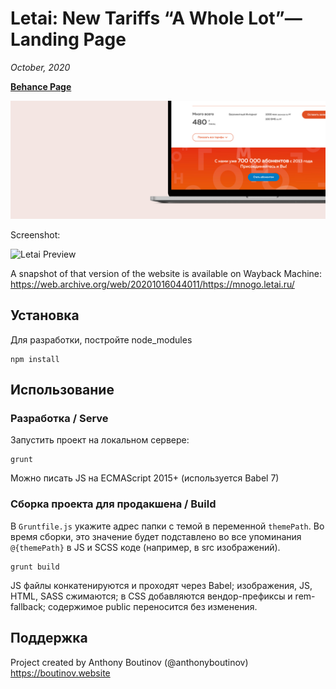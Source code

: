 # Letai: New Tariffs “A Whole Lot”—Landing Page

_October, 2020_

**<a href="https://www.behance.net/gallery/154223311/Letai-Landing-Page">Behance Page</a>**

<a href="https://www.behance.net/gallery/154223311/Letai-Landing-Page"><img src="/readme-images/letai-behance-website-preview.jpg" alt="Letai Project Banner"></a>

Screenshot:

<img src="/readme-images/letai-index-html.png" alt="Letai Preview">

A snapshot of that version of the website is available on Wayback Machine: https://web.archive.org/web/20201016044011/https://mnogo.letai.ru/

## Установка

Для разработки, постройте node_modules

```
npm install
```

## Использование

### Разработка / Serve

Запустить проект на локальном сервере:

```
grunt
```

Можно писать JS на ECMAScript 2015+ (используется Babel 7)

### Сборка проекта для продакшена / Build

В `Gruntfile.js` укажите адрес папки с темой в переменной `themePath`. Во время сборки, это значение будет подставлено во все упоминания `@{themePath}` в JS и SCSS коде (например, в src изображений).

```
grunt build
```

JS файлы конкатенируются и проходят через Babel; изображения, JS, HTML, SASS сжимаются; в CSS добавляются вендор-префиксы и rem-fallback; содержимое public переносится без изменения.

## Поддержка

Project created by Anthony Boutinov (@anthonyboutinov) https://boutinov.website
